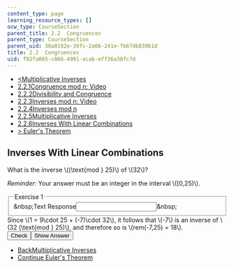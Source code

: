 ```yaml
---
content_type: page
learning_resource_types: []
ocw_type: CourseSection
parent_title: 2.2  Congruences
parent_type: CourseSection
parent_uid: 30a0182e-39fc-2a66-241e-fb67db839b1d
title: 2.2  Congruences
uid: f92fa065-c866-4991-acab-eff36a38fc7d
---
```

<ul class="navigation pagination"><li id="top_bck_btn"><a href='/courses/electrical-engineering-and-computer-science/6-042j-mathematics-for-computer-science-spring-2015/structures/tp5-2/vertical-f9db18d44ec4';><<span>Multiplicative Inverses</span></a></li><li id="flp_btn_1" ><a href='/courses/electrical-engineering-and-computer-science/6-042j-mathematics-for-computer-science-spring-2015/structures/tp5-2'>2.2.1<span>Congruence mod n: Video</span></a></li><li id="flp_btn_2" ><a href='/courses/electrical-engineering-and-computer-science/6-042j-mathematics-for-computer-science-spring-2015/structures/tp5-2/vertical-d0520d30ae3f'>2.2.2<span>Divisibility and Congruence</span></a></li><li id="flp_btn_3" ><a href='/courses/electrical-engineering-and-computer-science/6-042j-mathematics-for-computer-science-spring-2015/structures/tp5-2/vertical-5a82e8c3077d'>2.2.3<span>Inverses mod n: Video</span></a></li><li id="flp_btn_4" ><a href='/courses/electrical-engineering-and-computer-science/6-042j-mathematics-for-computer-science-spring-2015/structures/tp5-2/vertical-ff85901537e3'>2.2.4<span>Inverses mod n</span></a></li><li id="flp_btn_5" ><a href='/courses/electrical-engineering-and-computer-science/6-042j-mathematics-for-computer-science-spring-2015/structures/tp5-2/vertical-f9db18d44ec4'>2.2.5<span>Multiplicative Inverses</span></a></li><li id="flp_btn_6" class="button_selected"><a href='/courses/electrical-engineering-and-computer-science/6-042j-mathematics-for-computer-science-spring-2015/structures/tp5-2/vertical-9282c2de10f6'>2.2.6<span>Inverses With Linear Combinations</span></a></li><li id="top_continue_btn"><a href='/courses/electrical-engineering-and-computer-science/6-042j-mathematics-for-computer-science-spring-2015/structures/tp6-1';>><span> Euler's Theorem</span></a></li></ul><h2 class="subhead">Inverses With Linear Combinations</h2><div class="self_assessment">
<p display_name="Inverses With Linear Combinations" url_name="Inverses_With_Linear_Combinations_0">
    What is the inverse \((\text{mod } 25)\) of \(32\)?
  </p>
<div id="Q1_div" class="problem_question"><p display_name="Inverses With Linear Combinations" url_name="Inverses_With_Linear_Combinations_1"><em>Reminder</em>: Your answer must be an integer in the interval \([0,25)\).
  </p><fieldset><legend class="visually-hidden">Exercise 1</legend><div class="choice"><label id="Q1_label"><span id="Q1_aria_status" tabindex="-1" class="visually-hidden">&amp;nbsp;</span><span class="visually-hidden">Text Response</span><input ckecktype="ci" onkeypress="numericTypedOrDropDownSelected(1)" value="" answer="18" type="text" id="Q1_input" class="problem_text_input"><span id="Q1_normal_status" class="nostatus" aria-hidden="true">&amp;nbsp;</span><span style="display:none;" id="Q1_ans_span" tabindex="-1">  Answer:18</span></label></div></fieldset></div><div id="S1_div" class="problem_solution" tabindex="-1" display_name="Inverses With Linear Combinations" url_name="Inverses_With_Linear_Combinations_3">Since \(1 = 9\cdot 25 + (-7)\cdot 32\), it follows that \(-7\) is an inverse of \(32 (\text{mod } 25)\), and therefore so is \(rem(-7,25) = 18\).</div><div class="action"><button id="Q1_button" onclick="checkAnswer({1: 'stringresponse'})" class="problem_mo_button">Check</button><button id="Q1_button_show" onclick="showHideSolution({1: 'stringresponse'}, 1, [1])" class="problem_mo_button">Show Answer</button></div></div><ul class="navigation progress"><li id="bck_btn"><a href='/courses/electrical-engineering-and-computer-science/6-042j-mathematics-for-computer-science-spring-2015/structures/tp5-2/vertical-f9db18d44ec4';>Back<span>Multiplicative Inverses</span></a></li><li id="continue_btn"><a href='/courses/electrical-engineering-and-computer-science/6-042j-mathematics-for-computer-science-spring-2015/structures/tp6-1';>Continue<span> Euler's Theorem</span></a></li></ul>